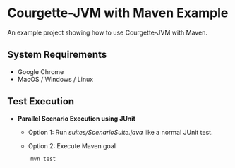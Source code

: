 # Courgette-JVM with Maven Example

An example project showing how to use Courgette-JVM with Maven.

## System Requirements

* Google Chrome
* MacOS / Windows / Linux

## Test Execution
        
* **Parallel Scenario Execution using JUnit**
    * Option 1: Run _suites/ScenarioSuite.java_ like a normal JUnit test.
    
    * Option 2: Execute Maven goal
    ````maven
        mvn test
    ````
